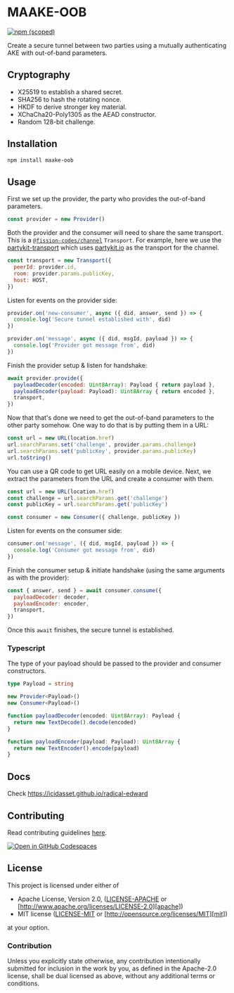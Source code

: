 # MAAKE-OOB

[![npm (scoped)](https://img.shields.io/npm/v/maake-oob)](https://www.npmjs.com/package/maake-oob)

Create a secure tunnel between two parties using a mutually authenticating AKE with out-of-band parameters.

## Cryptography

- X25519 to establish a shared secret.
- SHA256 to hash the rotating nonce.
- HKDF to derive stronger key material.
- XChaCha20-Poly1305 as the AEAD constructor.
- Random 128-bit challenge.

## Installation

```bash
npm install maake-oob
```

## Usage

First we set up the provider, the party who provides the out-of-band parameters.

```js
const provider = new Provider()
```

Both the provider and the consumer will need to share the same transport. This is a [`@fission-codes/channel`](https://www.npmjs.com/package/@fission-codes/channel) `Transport`. For example, here we use the [partykit-transport](https://www.npmjs.com/package/partykit-transport) which uses [partykit.io](https://partykit.io/) as the transport for the channel.

```js
const transport = new Transport({
  peerId: provider.id,
  room: provider.params.publicKey,
  host: HOST,
})
```

Listen for events on the provider side:

```js
provider.on('new-consumer', async ({ did, answer, send }) => {
  console.log('Secure tunnel established with', did)
})

provider.on('message', async ({ did, msgId, payload }) => {
  console.log('Provider got message from', did)
})
```

Finish the provider setup & listen for handshake:

```js
await provider.provide({
  payloadDecoder(encoded: Uint8Array): Payload { return payload },
  payloadEncoder(payload: Payload): Uint8Array { return encoded },
  transport,
})
```

Now that that's done we need to get the out-of-band parameters to the other party somehow.
One way to do that is by putting them in a URL:

```js
const url = new URL(location.href)
url.searchParams.set('challenge', provider.params.challenge)
url.searchParams.set('publicKey', provider.params.publicKey)
url.toString()
```

You can use a QR code to get URL easily on a mobile device.
Next, we extract the parameters from the URL and create a consumer with them.

```js
const url = new URL(location.href)
const challenge = url.searchParams.get('challenge')
const publicKey = url.searchParams.get('publicKey')

const consumer = new Consumer({ challenge, publicKey })
```

Listen for events on the consumer side:

```js
consumer.on('message', ({ did, msgId, payload }) => {
  console.log('Consumer got message from', did)
})
```

Finish the consumer setup & initiate handshake (using the same arguments as with the provider):

```js
const { answer, send } = await consumer.consume({
  payloadDecoder: decoder,
  payloadEncoder: encoder,
  transport,
})
```

Once this `await` finishes, the secure tunnel is established.

### Typescript

The type of your payload should be passed to the provider and consumer constructors.

```ts
type Payload = string

new Provider<Payload>()
new Consumer<Payload>()

function payloadDecoder(encoded: Uint8Array): Payload {
  return new TextDecode().decode(encoded)
}

function payloadEncoder(payload: Payload): Uint8Array {
  return new TextEncoder().encode(payload)
}
```

## Docs

Check <https://icidasset.github.io/radical-edward>

## Contributing

Read contributing guidelines [here](../../.github/CONTRIBUTING.md).

[![Open in GitHub Codespaces](https://github.com/codespaces/badge.svg)](https://codespaces.new/icidasset/radical-edward)

## License

This project is licensed under either of

- Apache License, Version 2.0, ([LICENSE-APACHE](../../LICENSE-APACHE) or
  [http://www.apache.org/licenses/LICENSE-2.0][apache])
- MIT license ([LICENSE-MIT](../../LICENSE-MIT) or
  [http://opensource.org/licenses/MIT][mit])

at your option.

### Contribution

Unless you explicitly state otherwise, any contribution intentionally
submitted for inclusion in the work by you, as defined in the Apache-2.0
license, shall be dual licensed as above, without any additional terms or
conditions.

[apache]: https://www.apache.org/licenses/LICENSE-2.0
[mit]: http://opensource.org/licenses/MIT
